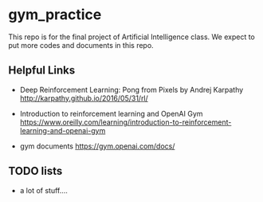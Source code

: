 # gym_practice

This repo is for the final project of Artificial Intelligence class. We expect to put more codes and documents in this repo.

## Helpful Links
* Deep Reinforcement Learning: Pong from Pixels by Andrej Karpathy  http://karpathy.github.io/2016/05/31/rl/

* Introduction to reinforcement learning and OpenAI Gym    https://www.oreilly.com/learning/introduction-to-reinforcement-learning-and-openai-gym

* gym documents  https://gym.openai.com/docs/

## TODO lists
* a lot of stuff....
